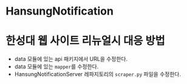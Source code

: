 # HansungNotification
 
# 한성대 웹 사이트 리뉴얼시 대응 방법

- data 모듈에 있는 api 패키지에서 URL을 수정한다.
- data 모듈에 있는 `mapper`를 수정한다.
- HansungNotificationServer 레파지토리의 `scraper.py` 파일을 수정한다.